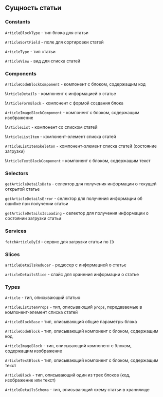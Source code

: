## Сущность статьи

### Constants

`ArticleBlockType` - тип блока для статьи

`ArticleSortField` - поле для сортировки статей

`ArticleType` - тип статьи

`ArticleView` - вид для списка статей

### Components

`ArticleCodeBlockComponent` - компонент с блоком, содержащим код

!`ArticleDetails` - компонент с информацией о статье

!`ArticleFormBlock` - компонент с формой создания блока

`ArticleImageBlockComponent` - компонент с блоком, содержащим изображение

!`ArticleList` - компонент со списком статей

!`ArticleListItem` - компонент-элемент списка статей

`ArticleListItemSkeleton` - компонент-элемент списка статей (состояние загрузки)

!`ArticleTextBlockComponent` - компонент с блоком, содержащим текст

### Selectors

`getArticleDetailsData` - селектор для получения информации о текущей открытой статье

`getArticleDetailsError` - селектор для получения информации об ошибке при получении статьи

`getArticleDetailsIsLoading` - селектор для получения информации о состоянии загрузки статьи

### Services

`fetchArticleById` - сервис для загрузки статьи по `ID`

### Slices

`articleDetailsReducer` - редюсер c информацией о статье

`articleDetailsSlice` - слайс для хранения информации о статье

### Types

`Article` - тип, описывающий статью

`ArticleListItemProps` - тип, описывающий `props`, передаваемые в компонент-элемент списка статей

`ArticleBlockBase` - тип, описывающий общие параметры блока

`ArticleCodeBlock` - тип, описывающий компонент с блоком, содержащим код

`ArticleImageBlock` - тип, описывающий компонент с блоком, содержащим изображение

`ArticleTextBlock` - тип, описывающий компонент с блоком, содержащим текст

`ArticleBlock` - тип, описывающий один из трех блоков (код, изображение или текст)

`ArticleDetailsSchema` - тип, описывающий схему статьи в хранилище

